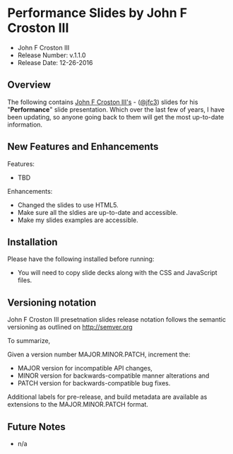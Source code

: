 # Performance Slides by John F Croston III

* John F Croston III
* Release Number:  v.1.1.0
* Release Date: 12-26-2016

## Overview
The following contains [John F Croston III's](http://jfciii.com) - ([@jfc3](https://twitter.com/jfc3)) slides for his "**Performance**" slide presentation. Which over the last few of years, I have been updating, so anyone going back to them will get the most up-to-date information.

## New Features and Enhancements
Features:

* TBD

Enhancements:

* Changed the slides to use HTML5.
* Make sure all the sldies are up-to-date and accessible.
* Make my slides examples are accessible.

## Installation
Please have the following installed before running:
* You will need to copy slide decks along with the CSS and JavaScript files.

## Versioning notation
John F Croston III presetnation slides release notation follows the semantic versioning as outlined on http://semver.org

To summarize,

Given a version number MAJOR.MINOR.PATCH, increment the:

* MAJOR version for incompatible API changes,
* MINOR version for backwards-compatible manner alterations and
* PATCH version for backwards-compatible bug fixes.

Additional labels for pre-release, and build metadata are available as extensions to the MAJOR.MINOR.PATCH format.

## Future Notes

* n/a